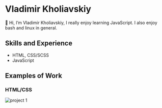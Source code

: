 # Vladimir Kholiavskiy

👋 Hi, I’m Vladimir Kholiavskiy, I really enjoy learning JavaScript. I also enjoy bash and linux in general.

## Skills and Experience

- HTML, CSS/SCSS
- JavaScript

## Examples of Work

### HTML/CSS

![project 1](https://vohol.github.io/i-am-John/)

